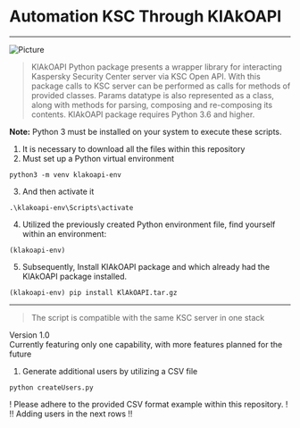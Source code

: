 # **Automation KSC Through KlAkOAPI**
***
![Picture](https://upload.wikimedia.org/wikipedia/commons/thumb/2/25/Kaspersky_logo.svg/1280px-Kaspersky_logo.svg.png)
> KlAkOAPI Python package presents a wrapper library for interacting Kaspersky Security Center server via KSC Open API. With this package calls to KSC server can be performed as calls for methods of provided classes. Params datatype is also represented as a class, along with methods for parsing, composing and re-composing its contents. KlAkOAPI package requires Python 3.6 and higher.
> 
**Note:** Python 3 must be installed on your system to execute these scripts.<br />
1. It is necessary to download all the files within this repository<br />
2. Must set up a Python virtual environment
```
python3 -m venv klakoapi-env
```
3. And then activate it
```
.\klakoapi-env\Scripts\activate
```
4. Utilized the previously created Python environment file, find yourself within an environment:
```
(klakoapi-env)
```
5. Subsequently, Install KlAkOAPI package and which already had the KlAkOAPI package installed.
```
(klakoapi-env) pip install KlAkOAPI.tar.gz
```
***
> The script is compatible with the same KSC server in one stack
>
Version 1.0<br />
Currently featuring only one capability, with more features planned for the future<br />
1. Generate additional users by utilizing a CSV file<br />
```
python createUsers.py 
```
! Please adhere to the provided CSV format example within this repository. !<br />
!! Adding users in the next rows !!
